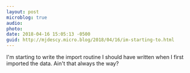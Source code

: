 ```yaml
---
layout: post
microblog: true
audio: 
photo: 
date: 2018-04-16 15:05:13 -0500
guid: http://mjdescy.micro.blog/2018/04/16/im-starting-to.html
---
```

I'm starting to write the import routine I should have written when I first imported the data. Ain't that always the way?
